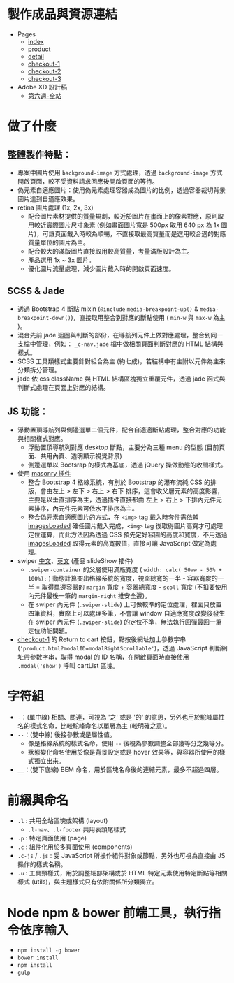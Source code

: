 # 製作成品與資源連結
- Pages
	- [index](https://gmwu185.github.io/layout-training-week-06-07-craftsman/index.html)
	- [product](https://gmwu185.github.io/layout-training-week-06-07-craftsman/product.html)
	- [detail](https://gmwu185.github.io/layout-training-week-06-07-craftsman/detail.html)
	- [checkout-1](https://gmwu185.github.io/layout-training-week-06-07-craftsman/checkout-1.html)
	- [checkout-2](https://gmwu185.github.io/layout-training-week-06-07-craftsman/checkout-2.html)
	- [checkout-3](https://gmwu185.github.io/layout-training-week-06-07-craftsman/checkout-3.html)
- Adobe XD 設計稿
	- [第六週-全站](https://xd.adobe.com/view/b251d34b-5ec0-4978-7793-0fd19c2eaad1-c460/grid)

# 做了什麼

## 整體製作特點：
- 專案中圖片使用 `background-image` 方式處理，透過 `background-image` 方式開啟頁面，較不受資料請求回應後開啟頁面的等待。
- 偽元素自適應圖片：使用偽元素處理容器成為圖片的比例，透過容器裁切背景圖片達到自適應效果。
- retina 圖片處理 (1x, 2x, 3x)
  - 配合圖片素材提供的質量規劃，較近於圖片在畫面上的像素對應，原則取用較近實際圖片尺寸象素 (例如畫面圖片寬是 500px 取用 640 px 為 1x 圖片)，可讓頁面戴入時較為順暢，不直接取最高質量而是選用較合適的對應質量單位的圖片為主。
  - 配合較大的滿版圖片直接取用較高質量，考量滿版設計為主。
  - 產品選用 1x ~ 3x 圖片。
  - 優化圖片流量處理，減少圖片戴入時的開啟頁面速度。


## SCSS & Jade
- 透過 Bootstrap 4 斷點 mixin (`@include` `media-breakpoint-up()` & `media-breakpoint-down()`)，直接取用整合到對應的斷點使用 ( `min-w` 與 `max-w` 為主 )。
- 混合先前 jade 迴圈與判斷的部份，在導航列元件上做對應處理，整合到同一支檔中管理，例如： `_c-nav.jade` 檔中做相關頁面判斷對應的 HTML 結構與樣式。
- SCSS 工具類樣式主要針對組合為主 (約七成)，若結構中有主附以元件為主來分類拆分管理。
- jade 依 css className 與 HTML 結構區塊獨立重覆元件，透過 jade 函式與判斷式處理在頁面上對應的結構。


## JS 功能：
- 浮動置頂導航列與側邊選單二個元件，配合自適適斷點處理，整合對應的功能與相關樣式對應。
  - 浮動置頂導航列對應 desktop 斷點，主要分為三種 menu 的型態 (目前頁面、共用內頁、透明顯示視覺背景)
  - 側邊選單以 Bootsrap 的樣式為基底，透過 jQuery 操做動態的收閤樣式。
- 使用 [masonry 插件](https://masonry.desandro.com/layout.html)
  - 整合 Bootstrap 4 格線系統，有別於 Bootstrap 的瀑布流純 CSS 的排版，會由左上 > 左下 > 右上 > 右下 排序，這會收父層元素的高度影響，主要是以垂直排序為主，透過插件直接都由 左上 > 右上 > 下排內元件元素排序，內元件元素可依水平排序為主。
  - 整合偽元素自適應圖片的方式，在 `<img>` tag 戴入時套件需依賴 [imagesLoaded](https://imagesloaded.desandro.com/) 確任圖片戴入完成，`<img>` tag 後取得圖片高寬才可處理定位運算，而此方法因為透過 CSS 預先定好容圖的高度和寬度，不用透過 [imagesLoaded](https://imagesloaded.desandro.com/) 取得元素的高寬數值，直接可讓 JavaScript 做定為處理。
- swiper [中文](https://www.swiper.com.cn/)、[英文](https://swiperjs.com/) (產品 slideShow 插件)
  - `.swiper-container` 的父層使用滿版寬度 ( `width: calc( 50vw - 50% + 100%);` ) 動態計算突出格線系統的寬度，視窗總寬的一半 - 容器寬度的一半 = 取得單邊容器的 `margin` 寬度 + 容器總寬度 - `scoll` 寬度 (不扣要使用 內元件最後一筆的 `margin-right` 推安全邊)。
  - 在 swiper 內元件 (`.swiper-slide`) 上可做較準的定位處理，裡面只放置四筆資料，實際上可以處理多筆，不會讓 window 自適應寬度改變後發生在 swiper 內元件 (`.swiper-slide`) 的定位不準，無法執行回彈最回一筆定位功能問題。
- [checkout-1](https://gmwu185.github.io/layout-training-week-06-07-craftsman/checkout-1.html) 的 Return to cart 按鈕，點按後網址加上參數字串 (`'product.html?modalID=modalRightScrollable'`)，透過 JavaScript 判斷網址帶參數字串，取得 modal 的 ID 名稱，在開啟頁面時直接使用 `.modal('show')` 呼叫 cartList 區塊。


# 字符組
* `-`：(單中線) 相關、關連，可視為 '之' 或是 '的' 的意思，另外也用於駝峰屬性名的樣式名命，比較駝峰命名以單層為主 (較明確之意)。
* `--`：(雙中線) 後接參數或是屬性值。
  * 像是格線系統的樣式名命，使用 `--` 後視為參數調整全部幾等分之幾等分。
  * 狀態變化命名使用於像是背景設定或是 hover 效果等，與容器所使用的樣式獨立出來。
* `__`：(雙下底線) BEM 命名，用於區塊名命後的連結元素，最多不超過四層。


# 前綴與命名
* `.l` : 共用全站區塊或架構 (layout)
  * `.l-nav`、`.l-footer` 共用表頭尾樣式
* `.p` : 特定頁面使用 (page)
* `.c` : 組件化用於多頁面使用 (components)
* `.c-js` / `.js` : 受 JavaScript 所操作組件對象或節點，另外也可視為直接由 JS 操作的樣式名稱。
* `.u` : 工具類樣式，用於調整細部架構或於 HTML 特定元素使用特定斷點等相關樣式 (utils)，與主題樣式只有依附關係所分類獨立。


# Node npm & bower 前端工具，執行指令依序輸入
- `npm install -g bower`
- `bower install`
- `npm install`
- `gulp`
